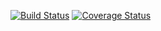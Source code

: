 [![Build Status](https://travis-ci.org/darkleaf/quester.svg?branch=master)](https://travis-ci.org/darkleaf/quester)
[![Coverage Status](https://coveralls.io/repos/github/darkleaf/quester/badge.svg?branch=code-coverage)](https://coveralls.io/github/darkleaf/quester?branch=code-coverage)
